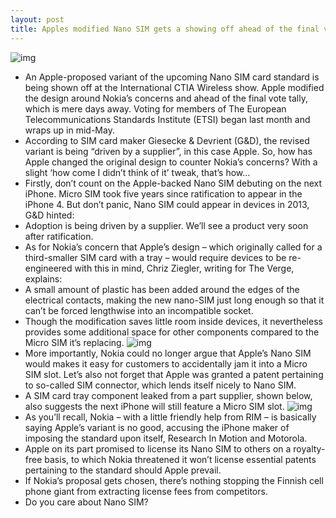 ```yaml
---
layout: post
title: Apples modified Nano SIM gets a showing off ahead of the final vote
---
```

![img](http://media.idownloadblog.com/wp-content/uploads/2012/05/Apple-Nano-SIM-at-CTIA-image-001.jpeg)
* An Apple-proposed variant of the upcoming Nano SIM card standard is being shown off at the International CTIA Wireless show. Apple modified the design around Nokia’s concerns and ahead of the final vote tally, which is mere days away. Voting for members of The European Telecommunications Standards Institute (ETSI) began last month and wraps up in mid-May.
* According to SIM card maker Giesecke & Devrient (G&D), the revised variant is being “driven by a supplier”, in this case Apple. So, how has Apple changed the original design to counter Nokia’s concerns? With a slight ‘how come I didn’t think of it’ tweak, that’s how…
* Firstly, don’t count on the Apple-backed Nano SIM debuting on the next iPhone. Micro SIM took five years since ratification to appear in the iPhone 4. But don’t panic, Nano SIM could appear in devices in 2013, G&D hinted:
* Adoption is being driven by a supplier. We’ll see a product very soon after ratification.
* As for Nokia’s concern that Apple’s design – which originally called for a third-smaller SIM card with a tray – would require devices to be re-engineered with this in mind, Chriz Ziegler, writing for The Verge, explains:
* A small amount of plastic has been added around the edges of the electrical contacts, making the new nano-SIM just long enough so that it can’t be forced lengthwise into an incompatible socket.
* Though the modification saves little room inside devices, it nevertheless provides some additional space for other components compared to the Micro SIM it’s replacing.
![img](http://media.idownloadblog.com/wp-content/uploads/2012/05/Apple-Nano-SIM-at-CTIA-image-002.jpeg)
* More importantly, Nokia could no longer argue that Apple’s Nano SIM would makes it easy for customers to accidentally jam it into a Micro SIM slot. Let’s also not forget that Apple was granted a patent pertaining to so-called SIM connector, which lends itself nicely to Nano SIM.
* A SIM card tray component leaked from a part supplier, shown below, also suggests the next iPhone will still feature a Micro SIM slot.
![img](http://media.idownloadblog.com/wp-content/uploads/2012/05/SIM-tray-iphone-5.jpg)
* As you’ll recall, Nokia – with a little friendly help from RIM – is basically saying Apple’s variant is no good, accusing the iPhone maker of imposing the standard upon itself, Research In Motion and Motorola.
* Apple on its part promised to license its Nano SIM to others on a royalty-free basis, to which Nokia threatened it won’t license essential patents pertaining to the standard should Apple prevail.
* If Nokia’s proposal gets chosen, there’s nothing stopping the Finnish cell phone giant from extracting license fees from competitors.
* Do you care about Nano SIM?

